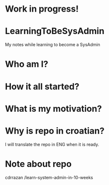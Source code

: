 # Work in progress!

# LearningToBeSysAdmin
My notes while learning to become a SysAdmin

# Who am I?

# How it all started?

# What is my motivation?

# Why is repo in croatian?
I will translate the repo in ENG when it is ready.

# Note about repo

 cdrrazan /learn-system-admin-in-10-weeks 
